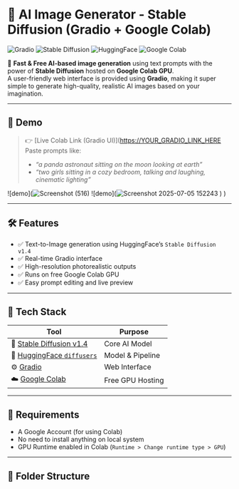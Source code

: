 # 🧠 AI Image Generator - Stable Diffusion (Gradio + Google Colab)

![Gradio](https://img.shields.io/badge/Gradio-Interface-blue.svg)
![Stable Diffusion](https://img.shields.io/badge/StableDiffusion-v1.4-orange)
![HuggingFace](https://img.shields.io/badge/HuggingFace-Models-yellow)
![Google Colab](https://img.shields.io/badge/Colab-GPU-green)

🎨 **Fast & Free AI-based image generation** using text prompts with the power of **Stable Diffusion** hosted on **Google Colab GPU**.  
A user-friendly web interface is provided using **Gradio**, making it super simple to generate high-quality, realistic AI images based on your imagination.

---

## 🚀 Demo

> 👉 [Live Colab Link (Gradio UI)]([https://YOUR_GRADIO_LINK_HERE](https://30d1bd0cb6121e7a90.gradio.live)
> Paste prompts like:
> - _“a panda astronaut sitting on the moon looking at earth”_  
> - _“two girls sitting in a cozy bedroom, talking and laughing, cinematic lighting”_  

![demo](![Screenshot (516)](https://github.com/user-attachments/assets/95d6b5f5-4381-446c-baf7-021cf26b79a7)
![demo](![Screenshot 2025-07-05 152243](https://github.com/user-attachments/assets/935adfc9-bc8e-47d1-91df-a036a275010a)
)
) <!-- replace with actual demo image path -->


---

## 🛠️ Features

- ✅ Text-to-Image generation using HuggingFace’s `Stable Diffusion v1.4`
- ✅ Real-time Gradio interface
- ✅ High-resolution photorealistic outputs
- ✅ Runs on free Google Colab GPU
- ✅ Easy prompt editing and live preview

---

## 🧰 Tech Stack

| Tool | Purpose |
|------|---------|
| 🧠 [Stable Diffusion v1.4](https://huggingface.co/CompVis/stable-diffusion-v1-4) | Core AI Model |
| 🧪 [HuggingFace `diffusers`](https://github.com/huggingface/diffusers) | Model & Pipeline |
| ⚙️ [Gradio](https://www.gradio.app/) | Web Interface |
| ☁️ [Google Colab](https://colab.research.google.com/) | Free GPU Hosting |

---

## 🧾 Requirements

- A Google Account (for using Colab)
- No need to install anything on local system
- GPU Runtime enabled in Colab (`Runtime > Change runtime type > GPU`)

---

## 📂 Folder Structure

